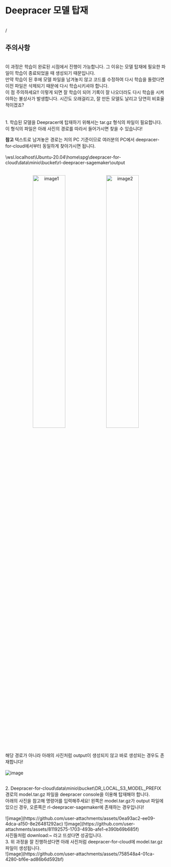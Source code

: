 # Deepracer 모델 탑재 <br>
<br> /
## 주의사항 <br>
<br>
이 과정은 학습이 완료된 시점에서 진행이 가능합니다. 그 이유는 모델 탑재에 필요한 파일이 학습이 종료되었을 때 생성되기 때문입니다.<br>
만약 학습이 된 후에 모델 파일을 남겨놓지 않고 코드를 수정하여 다시 학습을 돌렸다면 이전 파일은 삭제되기 때문에 다시 학습시키셔야 합니다.<br>
이 점 주의하세요!! 이렇게 되면 잘 학습이 되어 기록이 잘 나오더라도 다시 학습을 시켜야하는 불상사가 발생합니다. 시간도 오래걸리고, 잘 만든 모델도 날리고 당연히 비효율적이겠죠?<br>
<br><br>
1. 학습된 모델을 Deepracer에 탑재하기 위해서는 tar.gz 형식의 파일이 필요합니다. 이 형식의 파일은 아래 사진의 경로를 따라서 들어가시면 찾을 수 있습니다! <br>

**참고** 
텍스트로 남겨놓은 경로는 저의 PC 기준이므로 여러분의 PC에서 deepracer-for-cloud에서부터 동일하게 찾아가시면 됩니다.<br><br>
\\wsl.localhost\Ubuntu-20.04\home\spg\deepracer-for-cloud\data\minio\bucket\rl-deepracer-sagemaker\output 
<br><br>

<p align="center">
  <img src="https://github.com/user-attachments/assets/20eb7d4f-bb2d-49d5-8bf1-8f0a24b7fba2" alt="image1" width="45%">
  <img src="https://github.com/user-attachments/assets/ab0549bb-dff0-41d1-8465-a4036d862234" alt="image2" width="45%">
</p>

<br> <br>
해당 경로가 아니라 아래의 사진처럼 output이 생성되지 않고 바로 생성되는 경우도 존재합니다!<br><br>
![image](https://github.com/user-attachments/assets/b9800fab-b523-48dc-b683-6ccf70d1fff1)

<br>
2. Deepracer-for-cloud\data\minio\bucket\DR_LOCAL_S3_MODEL_PREFIX 경로의 model.tar.gz 파일을 deepracer console을 이용해 탑재해야 합니다. <br>
아래의 사진을 참고해 명령어를 입력해주세요! 왼쪽은 model.tar.gz가 output 파일에 있으신 경우, 오른쪽은 rl-deepracer-sagemaker에 존재하는 경우입니다! <br><br>
![image](https://github.com/user-attachments/assets/0ea93ac2-ee09-4dca-a150-8e26481292ac)
![image](https://github.com/user-attachments/assets/81192575-1703-493b-afe1-e390b69b685f)
<br>
사진들처럼 download:~ 라고 뜨셨다면 성공입니다.

<br>
3. 위 과정을 잘 진행하셨다면 아래 사진처럼 deepracer-for-cloud에 model.tar.gz파일이 생성됩니다. <br>
![image](https://github.com/user-attachments/assets/758548a4-01ca-4280-bf6e-ad86b6d592bf)

   



  

  
